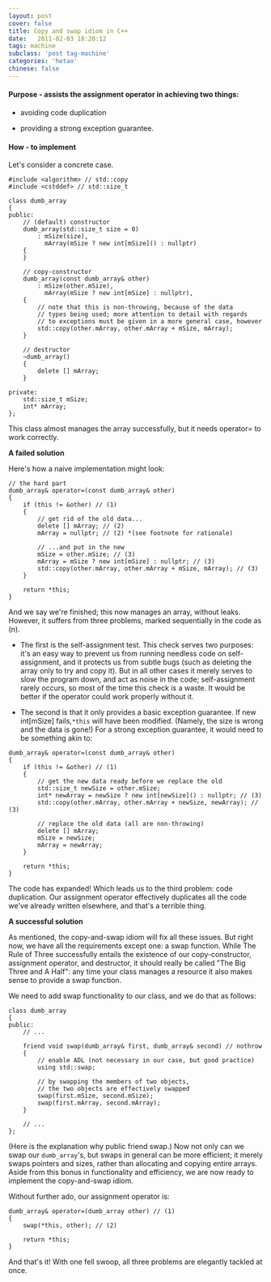 ```yaml
---
layout: post
cover: false
title: Copy and swap idiom in C++
date:   2011-02-03 18:20:12
tags: machine
subclass: 'post tag-machine'
categories: 'hetao'
chinese: false
---
```


#### Purpose - assists the assignment operator in achieving two things: 

* avoiding code duplication 

* providing a strong exception guarantee.

#### How - to implement

Let's consider a concrete case. 

```
#include <algorithm> // std::copy
#include <cstddef> // std::size_t

class dumb_array
{
public:
    // (default) constructor
    dumb_array(std::size_t size = 0)
        : mSize(size),
          mArray(mSize ? new int[mSize]() : nullptr)
    {
    }

    // copy-constructor
    dumb_array(const dumb_array& other)
        : mSize(other.mSize),
          mArray(mSize ? new int[mSize] : nullptr),
    {
        // note that this is non-throwing, because of the data
        // types being used; more attention to detail with regards
        // to exceptions must be given in a more general case, however
        std::copy(other.mArray, other.mArray + mSize, mArray);
    }

    // destructor
    ~dumb_array()
    {
        delete [] mArray;
    }

private:
    std::size_t mSize;
    int* mArray;
};
```

This class almost manages the array successfully, but it needs operator= to work correctly.

**A failed solution**

Here's how a naive implementation might look:

```
// the hard part
dumb_array& operator=(const dumb_array& other)
{
    if (this != &other) // (1)
    {
        // get rid of the old data...
        delete [] mArray; // (2)
        mArray = nullptr; // (2) *(see footnote for rationale)

        // ...and put in the new
        mSize = other.mSize; // (3)
        mArray = mSize ? new int[mSize] : nullptr; // (3)
        std::copy(other.mArray, other.mArray + mSize, mArray); // (3)
    }

    return *this;
}
```

And we say we're finished; this now manages an array, without leaks. However, it suffers from three problems, marked sequentially in the code as (n).

* The first is the self-assignment test. This check serves two purposes: it's an easy way to prevent us from running needless code on self-assignment, and it protects us from subtle bugs (such as deleting the array only to try and copy it). But in all other cases it merely serves to slow the program down, and act as noise in the code; self-assignment rarely occurs, so most of the time this check is a waste. It would be better if the operator could work properly without it.

* The second is that it only provides a basic exception guarantee. If new int[mSize] fails,`*this` will have been modified. (Namely, the size is wrong and the data is gone!) For a strong exception guarantee, it would need to be something akin to:

```
dumb_array& operator=(const dumb_array& other)
{
    if (this != &other) // (1)
    {
        // get the new data ready before we replace the old
        std::size_t newSize = other.mSize;
        int* newArray = newSize ? new int[newSize]() : nullptr; // (3)
        std::copy(other.mArray, other.mArray + newSize, newArray); // (3)

        // replace the old data (all are non-throwing)
        delete [] mArray;
        mSize = newSize;
        mArray = newArray;
    }

    return *this;
}
```
The code has expanded! Which leads us to the third problem: code duplication. Our assignment operator effectively duplicates all the code we've already written elsewhere, and that's a terrible thing.

**A successful solution**

As mentioned, the copy-and-swap idiom will fix all these issues. But right now, we have all the requirements except one: a swap function. While The Rule of Three successfully entails the existence of our copy-constructor, assignment operator, and destructor, it should really be called "The Big Three and A Half": any time your class manages a resource it also makes sense to provide a swap function.

We need to add swap functionality to our class, and we do that as follows:

```
class dumb_array
{
public:
    // ...

    friend void swap(dumb_array& first, dumb_array& second) // nothrow
    {
        // enable ADL (not necessary in our case, but good practice)
        using std::swap;

        // by swapping the members of two objects,
        // the two objects are effectively swapped
        swap(first.mSize, second.mSize);
        swap(first.mArray, second.mArray);
    }

    // ...
};
```
(Here is the explanation why public friend swap.) Now not only can we swap our `dumb_array`'s, but swaps in general can be more efficient; it merely swaps pointers and sizes, rather than allocating and copying entire arrays. Aside from this bonus in functionality and efficiency, we are now ready to implement the copy-and-swap idiom.

Without further ado, our assignment operator is:

```
dumb_array& operator=(dumb_array other) // (1)
{
    swap(*this, other); // (2)

    return *this;
}
```
And that's it! With one fell swoop, all three problems are elegantly tackled at once.


